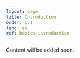 ```yaml
---
layout: page
title: Introduction
order: 1.1
lang: en
ref: basics-introduction
---
```


Content will be added soon.
